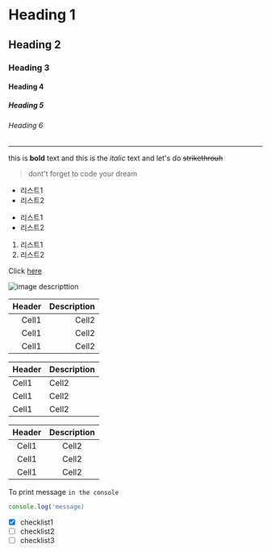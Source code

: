 <!-- Heading -->
# Heading 1
## Heading 2
### Heading 3
#### Heading 4
##### Heading 5
###### Heading 6

<!-- line -->
___

<!-- Text attributes -->
this is **bold** text and this is the *italic* text and let's do ~~strikethrouh~~

<!-- Quite -->
> dont't forget to code your dream

<!-- Bullet list -->
* 리스트1
* 리스트2

- 리스트1
- 리스트2

1. 리스트1
2. 리스트2

<!-- link -->
Click [here](https://rockij.github.io/portfolio)

<!-- Image -->
![image descripttion](https://rockij.github.io/portfolio/resource/image/logo-ijung.png)

<!-- Table -->
|Header|Description|
|--:|--:|
|Cell1|Cell2|
|Cell1|Cell2|
|Cell1|Cell2|

|Header|Description|
|:--|:--|
|Cell1|Cell2|
|Cell1|Cell2|
|Cell1|Cell2|

|Header|Description|
|:--:|:--:|
|Cell1|Cell2|
|Cell1|Cell2|
|Cell1|Cell2|

<!-- Code -->
To print message `in the console`

```js
console.log('message)
```

<!-- Task Lists -->
- [x] checklist1
- [ ] checklist2
- [ ] checklist3
